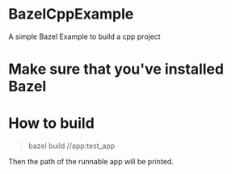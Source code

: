 # BazelCppExample
A simple Bazel Example to build a cpp project

# Make sure that you've installed Bazel 
# How to build
>bazel build //app:test_app

Then the path of the runnable app will be printed.